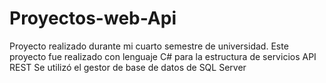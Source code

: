 # Proyectos-web-Api
Proyecto realizado durante mi cuarto semestre de universidad.
Este proyecto fue realizado con lenguaje C# para la estructura de servicios API REST
Se utilizó el gestor de base de datos de SQL Server
